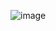 ![image](https://github.com/ParthDave111/Movie-predictions--Cosine-Similarity/assets/123885634/2bf9f6df-bcd8-446e-a683-49f487b99737)
